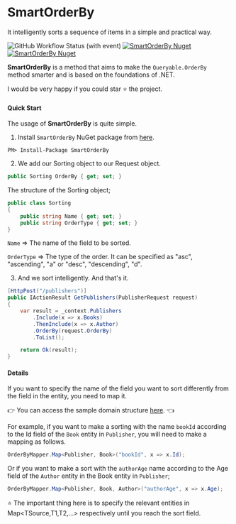 # SmartOrderBy
It intelligently sorts a sequence of items in a simple and practical way.

![GitHub Workflow Status (with event)](https://img.shields.io/github/actions/workflow/status/byerlikaya/SmartOrderBy/dotnet.yml)
[![SmartOrderBy Nuget](https://img.shields.io/nuget/v/SmartOrderBy)](https://www.nuget.org/packages/SmartOrderBy)
[![SmartOrderBy Nuget](https://img.shields.io/nuget/dt/SmartOrderBy)](https://www.nuget.org/packages/SmartOrderBy)

**SmartOrderBy** is a method that aims to make the `Queryable.OrderBy` method smarter and is based on the foundations of .NET.

I would be very happy if you could star ⭐ the project.

#### Quick Start
The usage of **SmartOrderBy** is quite simple.

1. Install `SmartOrderBy` NuGet package from [here](https://www.nuget.org/packages/SmartOrderBy/).

````
PM> Install-Package SmartOrderBy
````

2. We add our Sorting object to our Request object.

```csharp
public Sorting OrderBy { get; set; }
```
The structure of the Sorting object;
```csharp
public class Sorting
{
    public string Name { get; set; }
    public string OrderType { get; set; }
}
```
`Name` => The name of the field to be sorted.

`OrderType` => The type of the order. 
It can be specified as "asc", "ascending", "a" or "desc", "descending", "d".

3. And we sort intelligently. And that's it.

```csharp
[HttpPost("/publishers")]
public IActionResult GetPublishers(PublisherRequest request)
{
    var result = _context.Publishers
        .Include(x => x.Books)
        .ThenInclude(x => x.Author)
        .OrderBy(request.OrderBy)
        .ToList();

    return Ok(result);
}
```
#### Details

If you want to specify the name of the field you want to sort differently from the field in the entity, you need to map it.

👉 You can access the sample domain structure [here](https://github.com/byerlikaya/SmartOrderBy/tree/main/sample/Sample.Common/Entity). 👈

For example, if you want to make a sorting with the name `bookId` according to the Id field of the `Book` entity in `Publisher`, you will need to make a mapping as follows.

```csharp
OrderByMapper.Map<Publisher, Book>("bookId", x => x.Id);
```
Or if you want to make a sort with the `authorAge` name according to the Age field of the `Author` entity in the Book entity in `Publisher`;

```csharp
OrderByMapper.Map<Publisher, Book, Author>("authorAge", x => x.Age);
```
⭐ The important thing here is to specify the relevant entities in Map<TSource,T1,T2,...> respectively until you reach the sort field.



